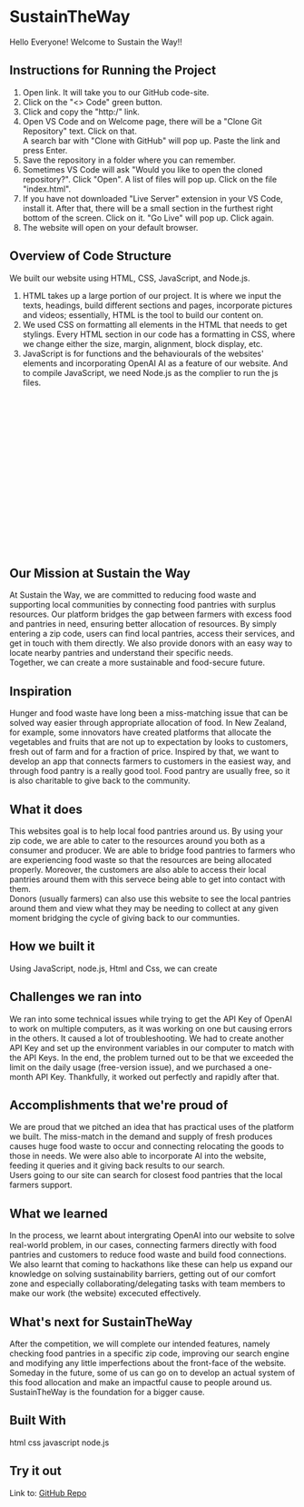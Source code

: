 # SustainTheWay

Hello Everyone! Welcome to Sustain the Way!!

## Instructions for Running the Project
1. Open link. It will take you to our GitHub code-site.<br>
2. Click on the "<> Code" green button.<br>
3. Click and copy the "http:/" link.<br>
4. Open VS Code and on Welcome page, there will be a "Clone Git Repository" text. Click on that.<br>
    A search bar with "Clone with GitHub" will pop up. Paste the link and press Enter.<br>
5. Save the repository in a folder where you can remember.<br>
6. Sometimes VS Code will ask "Would you like to open the cloned repository?". Click "Open". A list of files will pop up. Click on the file "index.html".<br>
7. If you have not downloaded "Live Server" extension in your VS Code, install it. After that, there will be a small section in the furthest right bottom of the screen. Click on it. "Go Live" will pop up. Click again.<br>
8. The website will open on your default browser.

## Overview of Code Structure
We built our website using HTML, CSS, JavaScript, and Node.js.
<br>
1. HTML takes up a large portion of our project. It is where we input the texts, headings, build different sections and pages, incorporate pictures and videos; essentially, HTML is the tool to build our content on.<br>
2. We used CSS on formatting all elements in the HTML that needs to get stylings. Every HTML section in our code has a formatting in CSS, where we change either the size, margin, alignment, block display, etc.<br>
3. JavaScript is for functions and the behaviourals of the websites' elements and incorporating OpenAI AI as a feature of our website. And to compile JavaScript, we need Node.js as the complier to run the js files.

<br><br><br><br><br><br><br><br><br><br><br><br><br><br><br><br>

## Our Mission at Sustain the Way
At Sustain the Way, we are committed to reducing food waste and supporting local communities by connecting food pantries with surplus resources. Our platform bridges the gap between farmers with excess food and pantries in need, ensuring better allocation of resources. By simply entering a zip code, users can find local pantries, access their services, and get in touch with them directly. We also provide donors with an easy way to locate nearby pantries and understand their specific needs.
<br>
Together, we can create a more sustainable and food-secure future.

## Inspiration
Hunger and food waste have long been a miss-matching issue that can be solved way easier through appropriate allocation of food. In New Zealand, for example, some innovators have created platforms that allocate the vegetables and fruits that are not up to expectation by looks to customers, fresh out of farm and for a fraction of price. Inspired by that, we want to develop an app that connects farmers to customers in the easiest way, and through food pantry is a really good tool. Food pantry are usually free, so it is also charitable to give back to the community.

## What it does
This websites goal is to help local food pantries around us. By using your zip code, we are able to cater to the resources around you both as a consumer and producer. We are able to bridge food pantries to farmers who are experiencing food waste so that the resources are being allocated properly. Moreover, the customers are also able to access their local pantries around them with this servece being able to get into contact with them. 
<br>
Donors (usually farmers) can also use this website to see the local pantries around them and view what they may be needing to collect at any given moment bridging the cycle of giving back to our communties.

## How we built it
Using JavaScript, node.js, Html and Css, we can create 

## Challenges we ran into
We ran into some technical issues while trying to get the API Key of OpenAI to work on multiple computers, as it was working on one but causing errors in the others. It caused a lot of troubleshooting. We had to create another API Key and set up the environment variables in our computer to match with the API Keys. In the end, the problem turned out to be that we exceeded the limit on the daily usage (free-version issue), and we purchased a one-month API Key. Thankfully, it worked out perfectly and rapidly after that.

## Accomplishments that we're proud of
We are proud that we pitched an idea that has practical uses of the platform we built. The miss-match in the demand and supply of fresh produces causes huge food waste to occur and connecting relocating the goods to those in needs. We were also able to incorporate AI into the website, feeding it queries and it giving back results to our search. 
<br>
Users going to our site can search for closest food pantries that the local farmers support.

## What we learned
In the process, we learnt about intergrating OpenAI into our website to solve real-world problem, in our cases, connecting farmers directly with food pantries and customers to reduce food waste and build food connections.
<br>
We also learnt that coming to hackathons like these can help us expand our knowledge on solving sustainability barriers, getting out of our comfort zone and especially collaborating/delegating tasks with team members to make our work (the website) excecuted effectively.

## What's next for SustainTheWay
After the competition, we will complete our intended features, namely checking food pantries in a specific zip code, improving our search engine and modifying any little imperfections about the front-face of the website.
<br>
Someday in the future, some of us can go on to develop an actual system of this food allocation and make an impactful cause to people around us. SustainTheWay is the foundation for a bigger cause.

## Built With
html
css
javascript
node.js

## Try it out
Link to: [GitHub Repo](https://github.com/HariniSolai/SustainTheWay)
